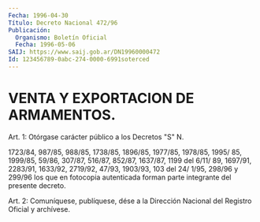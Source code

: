 ```yaml
---
Fecha: 1996-04-30
Título: Decreto Nacional 472/96
Publicación:
  Organismo: Boletín Oficial
  Fecha: 1996-05-06
SAIJ: https://www.saij.gob.ar/DN19960000472
Id: 123456789-0abc-274-0000-6991soterced
---
```

# VENTA Y EXPORTACION DE ARMAMENTOS.

<a id="1"></a>
Art. 1:  Otórgase  carácter  público  a los Decretos "S" N.

1723/84, 987/85, 988/85, 1738/85, 1896/85, 1977/85,  1978/85,  1995/ 85,  1999/85, 59/86, 307/87, 516/87, 852/87, 1637/87, 1199 del 6/11/ 89, 1697/91,  2283/91, 1633/92, 2719/92, 47/93, 1903/93, 103 del 24/ 1/95, 298/96 y 299/96 los que en fotocopia autenticada forman parte integrante del presente decreto.

<a id="2"></a>
Art. 2: Comuníquese,  publíquese, dése a la Dirección Nacional del Registro Oficial y archívese.